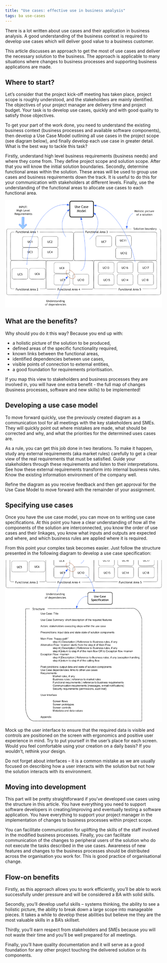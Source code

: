 ```yaml
---
title: "Use cases: effective use in business analysis"
tags: ba use-cases
---
```


There is a lot written about use cases and their application in business analysis. A good understanding of the business context is required to develop use cases which will deliver good value to a business customer. 

This article discusses an approach to get the most of use cases and deliver the necessary solution to the business. The approach is applicable to many situations where changes to business processes and supporting business applications are made.

## Where to start?

Let’s consider that the project kick-off meeting has taken place, project scope is roughly understood, and the stakeholders are mainly identified. The objectives of your project manager are delivery time and project budget. Your task is to develop use cases, quickly and with good quality to satisfy those objectives.

To get your part of the work done, you need to understand the existing business context (business processes and available software components), then develop a Use Case Model outlining all use cases in the project scope (see diagram below), and finally develop each use case in greater detail. What is the best way to tackle this task?

Firstly, understand high level business requirements (business needs) and where they come from. They define project scope and solution scope. After that you will know the initial solution boundaries. Secondly, determine functional areas within the solution. These areas will be used to group use cases and business requirements down the track. It is useful to do this for your communication with stakeholders at different levels. Finally, use the understanding of the functional areas to allocate use cases to each functional area.

<img src = "/img/use-case-model1.png" /><br/>

## What are the benefits?

Why should you do it this way? Because you end up with:

*   a holistic picture of the solution to be produced,
*   defined areas of the specific functionality required,
*   known links between the functional areas,
*   identified dependencies between use cases,
*   visible points of connection to external entities,
*   a good foundation for requirements prioritisation.

If you map this view to stakeholders and business processes they are involved in, you will have one extra benefit - the full map of changes (business processes, software and new skills) to be implemented!

## Developing a use case model

To move forward quickly, use the previously created diagram as a communication tool for all meetings with the key stakeholders and SMEs. They will quickly point out where mistakes are made, what should be corrected and why, and what the priorities for the determined uses cases are. 

As a rule, you can get this job done in two iterations. To make it happen, study any external requirements (aka market rules) carefully to get a clear view of the real requirements that must be satisfied. Guide your stakeholders through these requirements and listen to their interpretations. See how these external requirements transform into internal business rules. Know the existing information environment of the company well.

Refine the diagram as you receive feedback and then get approval for the Use Case Model to move forward with the remainder of your assignment.

## Specifying use cases

Once you have the use case model, you can move on to writing use case specifications. At this point you have a clear understanding of how all the components of the solution are interconnected, you know the order of use cases and their linkages, you know what inputs and outputs are expected and where, and which business rules are applied where it is required.

From this point your complex task becomes easier. Just follow the structure presented in the following diagram to develop a use case specification:

<img src = "/img/use-case-specification1.png" /><br/>

Mock up the user interface to ensure that the required data is visible and controls are positioned on the screen with ergonomics and positive user experience in mind. Try to put yourself in the user’s place for each screen. Would you feel comfortable using your creation on a daily basis? If you wouldn’t, rethink your design.

Do not forget about interfaces – it is a common mistake as we are usually focused on describing how a user interacts with the solution but not how the solution interacts with its environment.

## Moving into development

This part will be pretty straightforward if you’ve developed use cases using the structure in this article. You have everything you need to support software developers in creating/improving and eventually testing a software application. You have everything to support your project manager in the implementation of changes to business processes within project scope. 

You can facilitate communication for uplifting the skills of the staff involved in the modified business processes. Finally, you can facilitate communication of the changes to peripheral users of the solution who do not execute the tasks described in the use cases. Awareness of new features and changes to the business processes should be distributed across the organisation you work for. This is good practice of organisational change.

## Flow-on benefits

Firstly, as this approach allows you to work efficiently, you’ll be able to work successfully under pressure and will be considered a BA with solid skills.

Secondly, you’ll develop useful skills – systems thinking, the ability to see a holistic picture, the ability to break down a large scope into manageable pieces. It takes a while to develop these abilities but believe me they are the most valuable skills in a BA’s skillset.

Thirdly, you’ll earn respect from stakeholders and SMEs because you will not waste their time and you’ll be well prepared for all meetings.

Finally, you’ll have quality documentation and it will serve as a good foundation for any other project touching the delivered solution or its components.